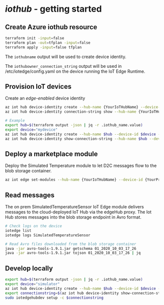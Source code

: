 # *iothub* - getting started

## Create Azure iothub resource 

```bash
terraform init -input=false
terraform plan -out=tfplan -input=false
terraform apply -input=false tfplan
```

The ```iothubname``` output will be used to create device identity.

The ```iothubowner_connection_string``` output will be used in /etc/iotedge/config.yaml on the device running the IoT Edge Runtime.


## Provision IoT devices

Create an *edge-enabled* device identity

```bash
az iot hub device-identity create --hub-name {YourIoTHubName} --device-id {YourPreferredDeviceID} --edge-enabled 
az iot hub device-identity connection-string show --hub-name {YourIoTHubName} --device-id {YourPreferredDeviceID} | jq .connectionString

# Example
export hub=$(terraform output -json | jq -r .iothub_name.value)
export device="mydevice"
az iot hub device-identity create --hub-name $hub --device-id $device --edge-enabled 
az iot hub device-identity show-connection-string --hub-name $hub --device-id $device | jq .connectionString

```


## Deploy a marketplace module

Deploy the Simulated Temperature module to let D2C messages flow to the blob storage container.

```bash
az iot edge set-modules --hub-name {YourIoTHubName} --device-id {YourPreferredDeviceID} --content resources/simulated_temperature.json
```


## Read messages
The on prem SimulatedTemperatureSensor IoT Edge module delivers messages to the cloud-deployed IoT Hub via the edgeHub proxy.
The Iot Hub stores messages into the blob storage endpoint in Avro format.  

```bash
# Check logs on the device
iotedge list
iotedge logs SimulatedTemperatureSensor

# Read Avro files downloaded from the blob storage container
java -jar avro-tools-1.9.1.jar getschema 01_2020_10_03_17_26
java -jar avro-tools-1.9.1.jar tojson 01_2020_10_03_17_26 | jq
```

## Develop locally

```bash
export hub=$(terraform output -json | jq -r .iothub_name.value)
export device="simulator"
az iot hub device-identity create --hub-name $hub --device-id $device --edge-enabled 
export connectionstring=$(az iot hub device-identity show-connection-string --hub-name $hub --device-id $device | jq .connectionString)
sudo iotedgehubdev setup -c $connectionstring
```